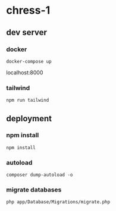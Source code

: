 # chress-1

## dev server

### docker

```
docker-compose up
```

localhost:8000

### tailwind

```
npm run tailwind
```

## deployment

### npm install

```
npm install
```

### autoload
```
composer dump-autoload -o
```

### migrate databases

```
php app/Database/Migrations/migrate.php
```